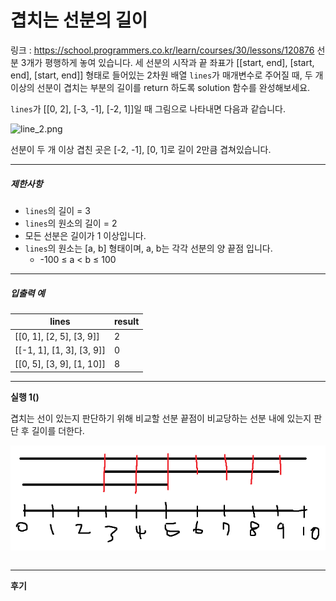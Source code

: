 ﻿

# 겹치는 선분의 길이

링크 : https://school.programmers.co.kr/learn/courses/30/lessons/120876
선분 3개가 평행하게 놓여 있습니다. 세 선분의 시작과 끝 좌표가 [[start, end], [start, end], [start, end]] 형태로 들어있는 2차원 배열  `lines`가 매개변수로 주어질 때, 두 개 이상의 선분이 겹치는 부분의 길이를 return 하도록 solution 함수를 완성해보세요.

`lines`가 [[0, 2], [-3, -1], [-2, 1]]일 때 그림으로 나타내면 다음과 같습니다.

![line_2.png](https://grepp-programmers.s3.ap-northeast-2.amazonaws.com/files/production/e4122d8b-9ce2-49ce-a360-3d1284babd8a/line_2.png)

선분이 두 개 이상 겹친 곳은 [-2, -1], [0, 1]로 길이 2만큼 겹쳐있습니다.

----------

##### 제한사항

-   `lines`의 길이 = 3
-   `lines`의 원소의 길이 = 2
-   모든 선분은 길이가 1 이상입니다.
-   `lines`의 원소는 [a, b] 형태이며, a, b는 각각 선분의 양 끝점 입니다.
    -   -100 ≤ a < b ≤ 100

----------

##### 입출력 예
|lines|result|
|-|-|
|[[0, 1], [2, 5], [3, 9]]|2|
|[[-1, 1], [1, 3], [3, 9]]|0|
|[[0, 5], [3, 9], [1, 10]]|8|

---
**실행 1()**

겹치는 선이 있는지 판단하기 위해 비교할 선분 끝점이 비교당하는 선분 내에 있는지 판단 후 길이를 더한다.

![겹치는 선분](https://github.com/dkssud664-byte/Practice-Programming/blob/main/01.%20Programers/01.%20%EC%9E%85%EB%AC%B8%EB%AC%B8%EC%A0%9C/Images/98.%20%EA%B2%B9%EC%B9%98%EB%8A%94%20%EC%84%A0%EB%B6%84.png)

```csharp

```

---
**후기**

